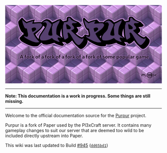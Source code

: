 <img src="images/purpur.png" alt="Purpur header" width="1000">

***
**Note: This documentation is a work in progress. Some things are still missing.**
***  

Welcome to the official documentation source for the [Purpur](../) project.

Purpur is a fork of Paper used by the Pl3xCraft server. It contains many gameplay changes to suit our server that are deemed too wild to be included directly upstream into Paper.

This wiki was last updated to Build [#945](https://ci.pl3x.net/job/Purpur/945/) ([`dd65bd1`](../commit/dd65bd110910340703368db9ea3fea5887a2309a))